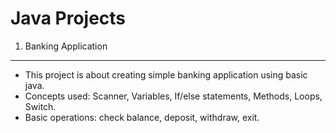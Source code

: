 # Java Projects


1. Banking Application                                                      
-----------------------------------------------------------------------------

+ This project is about creating simple banking application using basic java.
+ Concepts used:  Scanner, Variables, If/else statements, Methods, Loops, Switch.
+ Basic operations: check balance, deposit, withdraw, exit. 
